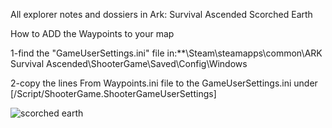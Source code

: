 All explorer notes and dossiers in Ark: Survival Ascended Scorched Earth

How to ADD the Waypoints to your map

1-find the "GameUserSettings.ini" file in:**\Steam\steamapps\common\ARK Survival Ascended\ShooterGame\Saved\Config\Windows

2-copy the lines From Waypoints.ini file to the GameUserSettings.ini under [/Script/ShooterGame.ShooterGameUserSettings]

![scorched earth](https://github.com/Setsuna97/ASA_SE_Explorer_Notes/assets/171161397/d9950c1b-2990-4cfc-82c2-4d4a83ebd081)
